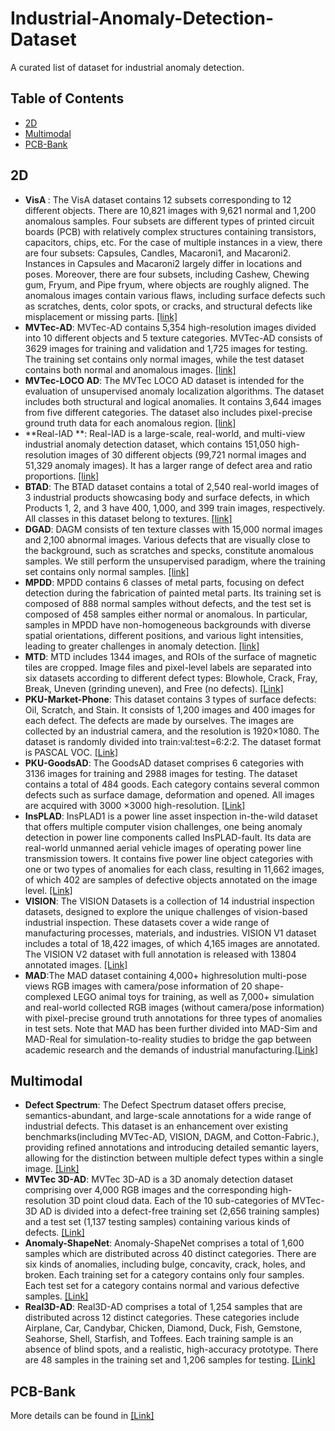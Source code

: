 # Industrial-Anomaly-Detection-Dataset
A curated list of dataset for industrial anomaly detection.

## Table of Contents
+ [2D](#2D)
+ [Multimodal](#Multimodal)
+ [PCB-Bank](#PCB-Bank)

## 2D
+ **VisA ​​​**: The VisA dataset contains 12 subsets corresponding to 12 different objects. There are 10,821 images with 9,621 normal and 1,200 anomalous samples. Four subsets are different types of printed circuit boards (PCB) with relatively complex structures containing transistors, capacitors, chips, etc. For the case of multiple instances in a view, there are four subsets: Capsules, Candles, Macaroni1, and Macaroni2. Instances in Capsules and Macaroni2 largely differ in locations and poses. Moreover, there are four subsets, including Cashew, Chewing gum, Fryum, and Pipe fryum, where objects are roughly aligned. The anomalous images contain various flaws, including surface defects such as scratches, dents, color spots, or cracks, and structural defects like misplacement or missing parts. [[link]](https://github.com/amazon-science/spot-diff)
+ **MVTec-AD​​​**: MVTec-AD contains 5,354 high-resolution images divided into 10 different objects and 5 texture categories. MVTec-AD consists of 3629 images for training and validation and 1,725 images for testing. The training set contains only normal images, while the test dataset contains both normal and anomalous images. [[link]](https://www.mvtec.com/company/research/datasets/mvtec-ad)
+ **MVTec-LOCO AD​​​**: The MVTec LOCO AD dataset is intended for the evaluation of unsupervised anomaly localization algorithms. The dataset includes both structural and logical anomalies. It contains 3,644 images from five different categories. The dataset also includes pixel-precise ground truth data for each anomalous region. [[link]](https://www.mvtec.com/company/research/datasets/mvtec-loco)
+ **Real-IAD **: Real-IAD is a large-scale, real-world, and multi-view industrial anomaly detection dataset, which contains 151,050 high-resolution images of 30 different objects (99,721 normal images and 51,329 anomaly images). It has a larger range of defect area and ratio proportions. [[link]](https://realiad4ad.github.io/Real-IAD/)
+ **BTAD**: The BTAD dataset contains a total of 2,540 real-world images of 3 industrial products showcasing body and surface defects, in which Products 1, 2, and 3 have 400, 1,000, and 399 train images, respectively. All classes in this dataset belong to textures. [[link]](https://github.com/pankajmishra000/VT-ADL) 
+ **DGAD**: DAGM consists of ten texture classes with 15,000 normal images and 2,100 abnormal images. Various defects that are visually close to the background, such as scratches and specks, constitute anomalous samples. We still perform the unsupervised paradigm, where the training set contains only normal samples. [[link]](https://www.kaggle.com/datasets/mhskjelvareid/dagm-2007-competition-dataset-optical-inspection) 
+ **MPDD**: MPDD contains 6 classes of metal parts, focusing on defect detection during the fabrication of painted metal parts. Its training set is composed of 888 normal samples without defects, and the test set is composed of 458 samples either normal or anomalous. In particular, samples in MPDD have non-homogeneous backgrounds with diverse spatial orientations, different positions, and various light intensities, leading to greater challenges in anomaly detection. [[link]](https://github.com/stepanje/MPDD)
+ **MTD**: MTD includes 1344 images, and ROIs of the surface of magnetic tiles are cropped. Image files and pixel-level labels are separated into six datasets according to different defect types: Blowhole, Crack, Fray, Break, Uneven (grinding uneven), and Free (no defects). [[Link]](https://github.com/abin24/Magnetic-tile-defect-datasets.)
+ **PKU-Market-Phone**: This dataset contains 3 types of surface defects: Oil, Scratch, and Stain. It consists of 1,200 images and 400 images for each defect. The defects are made by ourselves. The images are collected by an industrial camera, and the resolution is 1920×1080. The dataset is randomly divided into train:val:test=6:2:2. The dataset format is PASCAL VOC. ​[[Link]](https://github.com/jianzhang96/MSD)
+ **PKU-GoodsAD**:​ The GoodsAD dataset comprises 6 categories with 3136 images for training and 2988 images for testing. The dataset contains a total of 484 goods. Each category contains several common defects such as surface damage, deformation and opened. All images are acquired with 3000 ×3000 high-resolution. [[Link]](https://github.com/jianzhang96/GoodsAD)
+ **InsPLAD**: InsPLAD1 is a power line asset inspection in-the-wild dataset that offers multiple computer vision challenges, one being anomaly detection in power line components called InsPLAD-fault. Its data are real-world unmanned aerial vehicle images of operating power line transmission towers. It contains five power line object categories with one or two types of anomalies for each class, resulting in 11,662 images, of which 402 are samples of defective objects annotated on the image level. [[Link]](https://github.com/andreluizbvs/InsPLAD)
+ **VISION​**: The VISION Datasets is a collection of 14 industrial inspection datasets, designed to explore the unique challenges of vision-based industrial inspection. These datasets cover a wide range of manufacturing processes, materials, and industries. VISION V1 dataset includes a total of 18,422 images, of which 4,165 images are annotated. The VISION V2 dataset with full annotation is released with 13804 annotated images. [[Link]](https://huggingface.co/datasets/VISION-Workshop/VISION-Datasets)
+ **MAD**:The MAD dataset containing 4,000+ highresolution multi-pose views RGB images with camera/pose information of 20 shape-complexed LEGO animal toys for training, as well as 7,000+ simulation and real-world collected RGB images (without camera/pose information) with pixel-precise ground truth annotations for three types of anomalies in test sets. Note that MAD has been further divided into MAD-Sim and MAD-Real for simulation-to-reality studies to bridge the gap between academic research and the demands of industrial manufacturing.[[Link]]([https://huggingface.co/datasets/VISION-Workshop/VISION-Datasets](https://github.com/EricLee0224/PAD))
## Multimodal
+ **Defect Spectrum​**: The Defect Spectrum dataset offers precise, semantics-abundant, and large-scale annotations for a wide range of industrial defects. This dataset is an enhancement over existing benchmarks(including MVTec-AD, VISION, DAGM, and Cotton-Fabric.), providing refined annotations and introducing detailed semantic layers, allowing for the distinction between multiple defect types within a single image. [[Link]](https://huggingface.co/datasets/DefectSpectrum/Defect_Spectrum)
+ **MVTec 3D-AD**: MVTec 3D-AD is a 3D anomaly detection dataset comprising over 4,000 RGB images and the corresponding high-resolution 3D point cloud data. Each of the 10 sub-categories of MVTec-3D AD is divided into a defect-free training set (2,656 training samples) and a test set (1,137 testing samples) containing various kinds of defects. [[Link]](https://www.mvtec.com/company/research/datasets/mvtec-3d-ad/downloads)
+ **Anomaly-ShapeNet**: Anomaly-ShapeNet comprises a total of 1,600 samples which are distributed across 40 distinct categories. There are six kinds of anomalies, including bulge, concavity, crack, holes, and broken. Each training set for a category contains only four samples. Each test set for a category contains normal and various defective samples. [[Link]](https://github.com/Chopper-233/Anomaly-ShapeNet/tree/main)
+ **Real3D-AD**: Real3D-AD comprises a total of 1,254 samples that are distributed across 12 distinct categories. These categories include Airplane, Car, Candybar, Chicken, Diamond, Duck, Fish, Gemstone, Seahorse, Shell, Starfish, and Toffees. Each training sample is an absence of blind spots, and a realistic, high-accuracy prototype. There are 48 samples in the training set and 1,206 samples for testing. [[Link]](https://github.com/M-3LAB/Real3D-AD)


## PCB-Bank
More details can be found in [[Link]](https://github.com/SSRheart/PCB-Bank)


